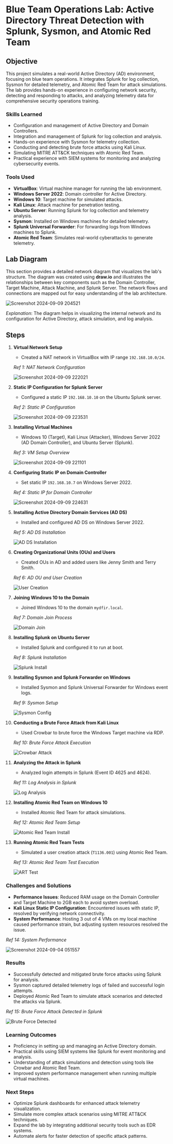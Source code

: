 # Blue Team Operations Lab: Active Directory Threat Detection with Splunk, Sysmon, and Atomic Red Team

## Objective
This project simulates a real-world Active Directory (AD) environment, focusing on blue team operations. It integrates Splunk for log collection, Sysmon for detailed telemetry, and Atomic Red Team for attack simulations. The lab provides hands-on experience in configuring network security, detecting and responding to attacks, and analyzing telemetry data for comprehensive security operations training.

### Skills Learned
- Configuration and management of Active Directory and Domain Controllers.
- Integration and management of Splunk for log collection and analysis.
- Hands-on experience with Sysmon for telemetry collection.
- Conducting and detecting brute force attacks using Kali Linux.
- Simulating MITRE ATT&CK techniques with Atomic Red Team.
- Practical experience with SIEM systems for monitoring and analyzing cybersecurity events.

### Tools Used
- **VirtualBox**: Virtual machine manager for running the lab environment.
- **Windows Server 2022**: Domain controller for Active Directory.
- **Windows 10**: Target machine for simulated attacks.
- **Kali Linux**: Attack machine for penetration testing.
- **Ubuntu Server**: Running Splunk for log collection and telemetry analysis.
- **Sysmon**: Installed on Windows machines for detailed telemetry.
- **Splunk Universal Forwarder**: For forwarding logs from Windows machines to Splunk.
- **Atomic Red Team**: Simulates real-world cyberattacks to generate telemetry.

## Lab Diagram

This section provides a detailed network diagram that visualizes the lab's structure. The diagram was created using **draw.io** and illustrates the relationships between key components such as the Domain Controller, Target Machine, Attack Machine, and Splunk Server. The network flows and connections are mapped out for easy understanding of the lab architecture.

   ![Screenshot 2024-09-09 204521](https://github.com/user-attachments/assets/c69e0f48-d9e9-4e39-91cd-a5984441850a)

*Explanation*: The diagram helps in visualizing the internal network and its configuration for Active Directory, attack simulation, and log analysis.


## Steps

1. **Virtual Network Setup**  
    - Created a NAT network in VirtualBox with IP range `192.168.10.0/24`.

    *Ref 1: NAT Network Configuration*

    ![Screenshot 2024-09-09 222021](https://github.com/user-attachments/assets/fd86a27e-48c0-406d-968d-91e711b6de5f)

2. **Static IP Configuration for Splunk Server**  
    - Configured a static IP `192.168.10.10` on the Ubuntu Splunk server.

    *Ref 2: Static IP Configuration*

    ![Screenshot 2024-09-09 223531](https://github.com/user-attachments/assets/c14b3fd3-78e2-42cf-a6d6-c2e711b02ec7)

3. **Installing Virtual Machines**  
    - Windows 10 (Target), Kali Linux (Attacker), Windows Server 2022 (AD Domain Controller), and Ubuntu Server (Splunk).

    *Ref 3: VM Setup Overview*

    ![Screenshot 2024-09-09 221101](https://github.com/user-attachments/assets/128c1420-c32f-4462-a668-570b7e71c2e1)

4. **Configuring Static IP on Domain Controller**  
    - Set static IP `192.168.10.7` on Windows Server 2022.

    *Ref 4: Static IP for Domain Controller*

    ![Screenshot 2024-09-09 224631](https://github.com/user-attachments/assets/df20e0e9-1aef-4447-bb41-b22af9d00254)

5. **Installing Active Directory Domain Services (AD DS)**  
    - Installed and configured AD DS on Windows Server 2022.

    *Ref 5: AD DS Installation*

    ![AD DS Installation](imgsrc)

6. **Creating Organizational Units (OUs) and Users**  
    - Created OUs in AD and added users like Jenny Smith and Terry Smith.

    *Ref 6: AD OU and User Creation*

    ![User Creation](imgsrc)

7. **Joining Windows 10 to the Domain**  
    - Joined Windows 10 to the domain `mydfir.local`.

    *Ref 7: Domain Join Process*

    ![Domain Join](imgsrc)

8. **Installing Splunk on Ubuntu Server**  
    - Installed Splunk and configured it to run at boot.

    *Ref 8: Splunk Installation*

    ![Splunk Install](imgsrc)

9. **Installing Sysmon and Splunk Forwarder on Windows**  
    - Installed Sysmon and Splunk Universal Forwarder for Windows event logs.

    *Ref 9: Sysmon Setup*

    ![Sysmon Config](imgsrc)

10. **Conducting a Brute Force Attack from Kali Linux**  
    - Used Crowbar to brute force the Windows Target machine via RDP.

    *Ref 10: Brute Force Attack Execution*

    ![Crowbar Attack](imgsrc)

11. **Analyzing the Attack in Splunk**  
    - Analyzed login attempts in Splunk (Event ID 4625 and 4624).

    *Ref 11: Log Analysis in Splunk*

    ![Log Analysis](imgsrc)

12. **Installing Atomic Red Team on Windows 10**  
    - Installed Atomic Red Team for attack simulations.

    *Ref 12: Atomic Red Team Setup*

    ![Atomic Red Team Install](imgsrc)

13. **Running Atomic Red Team Tests**  
    - Simulated a user creation attack (`T1136.001`) using Atomic Red Team.

    *Ref 13: Atomic Red Team Test Execution*

    ![ART Test](imgsrc)

### Challenges and Solutions
- **Performance Issues**: Reduced RAM usage on the Domain Controller and Target Machine to 2GB each to avoid system overload.
- **Kali Linux Static IP Configuration**: Encountered issues with static IP, resolved by verifying network connectivity.
- **System Performance**: Hosting 3 out of 4 VMs on my local machine caused performance strain, but adjusting system resources resolved the issue.

*Ref 14: System Performance*

![Screenshot 2024-09-04 051557](https://github.com/user-attachments/assets/11ee63dc-66ee-4aea-a22f-f71c17433890)

### Results
- Successfully detected and mitigated brute force attacks using Splunk for analysis.
- Sysmon captured detailed telemetry logs of failed and successful login attempts.
- Deployed Atomic Red Team to simulate attack scenarios and detected the attacks via Splunk.

*Ref 15: Brute Force Attack Detected in Splunk*

![Brute Force Detected](imgsrc)

### Learning Outcomes
- Proficiency in setting up and managing an Active Directory domain.
- Practical skills using SIEM systems like Splunk for event monitoring and analysis.
- Understanding of attack simulations and detection using tools like Crowbar and Atomic Red Team.
- Improved system performance management when running multiple virtual machines.

### Next Steps
- Optimize Splunk dashboards for enhanced attack telemetry visualization.
- Simulate more complex attack scenarios using MITRE ATT&CK techniques.
- Expand the lab by integrating additional security tools such as EDR systems.
- Automate alerts for faster detection of specific attack patterns.
